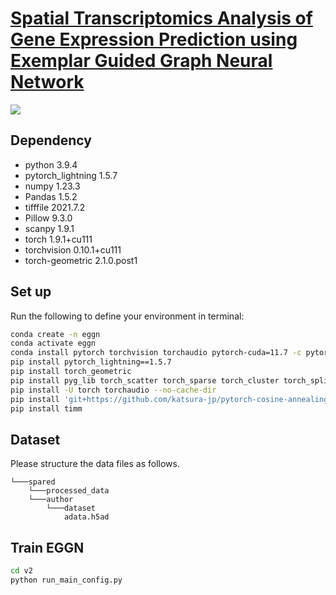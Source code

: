 # [Spatial Transcriptomics Analysis of Gene Expression Prediction using Exemplar Guided Graph Neural Network](./doc/eggn.pdf)
![](doc/coverpage2.jpg)

## Dependency
* python 3.9.4
* pytorch_lightning 1.5.7
* numpy 1.23.3
* Pandas 1.5.2
* tifffile 2021.7.2
* Pillow 9.3.0
* scanpy 1.9.1
* torch 1.9.1+cu111
* torchvision 0.10.1+cu111
* torch-geometric  2.1.0.post1

## Set up

Run the following to define your environment in terminal:

```bash
conda create -n eggn
conda activate eggn
conda install pytorch torchvision torchaudio pytorch-cuda=11.7 -c pytorch -c nvidia
pip install pytorch_lightning==1.5.7
pip install torch_geometric
pip install pyg_lib torch_scatter torch_sparse torch_cluster torch_spline_conv -f https://data.pyg.org/whl/torch-2.0.0+cu117.html
pip install -U torch torchaudio --no-cache-dir
pip install 'git+https://github.com/katsura-jp/pytorch-cosine-annealing-with-warmup'
pip install timm
```

## Dataset

Please structure the data files as follows.
```
└───spared
    └───processed_data
	└───author
	    └───dataset
	        adata.h5ad
```

## Train EGGN

```bash
cd v2
python run_main_config.py
```

